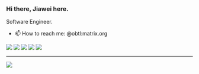 ### Hi there, Jiawei here.

Software Engineer.

- 📫 How to reach me: @obtl:matrix.org

![](https://img.shields.io/badge/React-20232A?style=for-the-badge&logo=react&logoColor=61DAFB)
![](https://img.shields.io/badge/Scala-20232A?style=for-the-badge&logo=scala&logoColor=EE0101)
![](https://img.shields.io/badge/next.js-000000?style=for-the-badge&logo=next.js&logoColor=white)
![](https://img.shields.io/badge/Spring-6DB33F?style=for-the-badge&logo=spring&logoColor=white)
![](https://img.shields.io/badge/-Unreal%20Engine-313131?style=for-the-badge&logo=unreal-engine&logoColor=white)


---
<a href="https://www.linkedin.com/in/jiawei-wu-900712203/"> ![](https://img.shields.io/badge/LinkedIn-0077B5?style=for-the-badge&logo=linkedin&logoColor=white) </a>

<!-- 
![Top Langs](https://github-readme-stats.vercel.app/api/top-langs/?username=abc1929&layout=compact)
 -->

